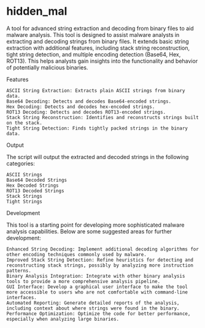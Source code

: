 # hidden_mal
A tool for advanced string extraction and decoding from binary files to aid malware analysis.
This tool is designed to assist malware analysts in extracting and decoding strings from binary files. It extends basic string extraction with additional features, including stack string reconstruction, tight string detection, and multiple encoding detection (Base64, Hex, ROT13). This helps analysts gain insights into the functionality and behavior of potentially malicious binaries.

Features

    ASCII String Extraction: Extracts plain ASCII strings from binary data.
    Base64 Decoding: Detects and decodes Base64-encoded strings.
    Hex Decoding: Detects and decodes hex-encoded strings.
    ROT13 Decoding: Detects and decodes ROT13-encoded strings.
    Stack String Reconstruction: Identifies and reconstructs strings built on the stack.
    Tight String Detection: Finds tightly packed strings in the binary data.

Output

The script will output the extracted and decoded strings in the following categories:

    ASCII Strings
    Base64 Decoded Strings
    Hex Decoded Strings
    ROT13 Decoded Strings
    Stack Strings
    Tight Strings

Development

This tool is a starting point for developing more sophisticated malware analysis capabilities. Below are some suggested areas for further development:

    Enhanced String Decoding: Implement additional decoding algorithms for other encoding techniques commonly used by malware.
    Improved Stack String Detection: Refine heuristics for detecting and reconstructing stack strings, possibly by analyzing more instruction patterns.
    Binary Analysis Integration: Integrate with other binary analysis tools to provide a more comprehensive analysis pipeline.
    GUI Interface: Develop a graphical user interface to make the tool more accessible to users who are not comfortable with command-line interfaces.
    Automated Reporting: Generate detailed reports of the analysis, including context about where strings were found in the binary.
    Performance Optimization: Optimize the code for better performance, especially when analyzing large binaries.
